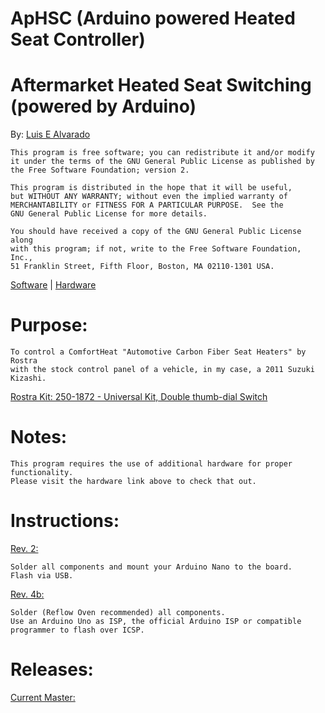 # ApHSC (Arduino powered Heated Seat Controller)
# Aftermarket Heated Seat Switching (powered by Arduino)
  By: [Luis E Alvarado](mailto:admin@avnet.ws)
  
    This program is free software; you can redistribute it and/or modify
    it under the terms of the GNU General Public License as published by
    the Free Software Foundation; version 2.

    This program is distributed in the hope that it will be useful,
    but WITHOUT ANY WARRANTY; without even the implied warranty of
    MERCHANTABILITY or FITNESS FOR A PARTICULAR PURPOSE.  See the
    GNU General Public License for more details.

    You should have received a copy of the GNU General Public License along
    with this program; if not, write to the Free Software Foundation, Inc.,
    51 Franklin Street, Fifth Floor, Boston, MA 02110-1301 USA.
  
  [Software](https://github.com/avluis/ApHSC) | 
  [Hardware](https://github.com/avluis/ApHSC-Hardware)

# Purpose:
	To control a ComfortHeat "Automotive Carbon Fiber Seat Heaters" by Rostra
	with the stock control panel of a vehicle, in my case, a 2011 Suzuki Kizashi.
   [Rostra Kit: 250-1872 - Universal Kit, Double thumb-dial Switch](http://www.rostra.com/manuals/250-1870_Form5261.pdf)
  
# Notes:
	This program requires the use of additional hardware for proper functionality.
	Please visit the hardware link above to check that out.
	
# Instructions:
   [Rev. 2:](https://github.com/avluis/ApHSC-Hardware/releases/tag/rev2)
   
	Solder all components and mount your Arduino Nano to the board.
	Flash via USB.
	
   [Rev. 4b:](https://github.com/avluis/ApHSC-Hardware/)
   
	Solder (Reflow Oven recommended) all components.
	Use an Arduino Uno as ISP, the official Arduino ISP or compatible programmer to flash over ICSP.

# Releases:
  [Current Master:](https://github.com/avluis/ApHSC/archive/master.zip)